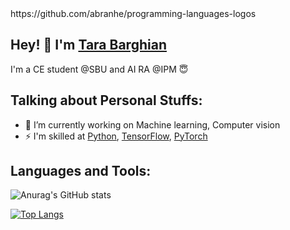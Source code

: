 <link href="https://languages.abranhe.com/logos.css" rel="stylesheet">
https://github.com/abranhe/programming-languages-logos

## Hey! 👋 I'm [Tara Barghian](https://github.com/taraBarghian)



I'm a CE student @SBU and AI RA @IPM 😇




## Talking about Personal Stuffs:

- 🔭 I’m currently working on Machine learning, Computer vision
- ⚡ I'm skilled at  [Python](https://www.python.org/), [TensorFlow](https://www.tensorflow.org/), [PyTorch](https://pytorch.org/)



## Languages and Tools:

<i class="programming lang-ruby"></i>
<i class="programming lang-javascript"></i>
<i class="programming lang-cpp"></i>
<i class="programming lang-typescript"></i>
<i class="programming lang-python"></i>
<i class="programming lang-kotlyn"></i>

![Anurag's GitHub stats](https://github-readme-stats.vercel.app/api?username=taraBarghian&show_icons=true&hide=contribs&theme=tokyonight)

[![Top Langs](https://github-readme-stats.vercel.app/api/top-langs/?username=tarabarghian&layout=compact)](https://github.com/tarabarghian/github-readme-stats)


